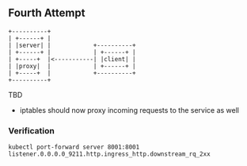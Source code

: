 ## Fourth Attempt

```
+----------+
| +------+ |
| |server| |            +----------+
| +------+ |            | +------+ |
| +-----+  |<-----------| |client| |
| |proxy|  |            | +------+ |
| +-----+  |            +----------+
+----------+
```

TBD

* iptables should now proxy incoming requests to the service as well

### Verification

`kubectl port-forward server 8001:8001`
`listener.0.0.0.0_9211.http.ingress_http.downstream_rq_2xx`

